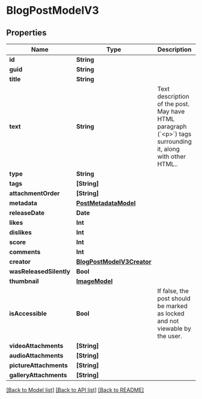 # BlogPostModelV3

## Properties
Name | Type | Description | Notes
------------ | ------------- | ------------- | -------------
**id** | **String** |  | 
**guid** | **String** |  | 
**title** | **String** |  | 
**text** | **String** | Text description of the post. May have HTML paragraph (&#x60;&lt;p&gt;&#x60;) tags surrounding it, along with other HTML.. | 
**type** | **String** |  | 
**tags** | **[String]** |  | 
**attachmentOrder** | **[String]** |  | 
**metadata** | [**PostMetadataModel**](PostMetadataModel.md) |  | 
**releaseDate** | **Date** |  | 
**likes** | **Int** |  | 
**dislikes** | **Int** |  | 
**score** | **Int** |  | 
**comments** | **Int** |  | 
**creator** | [**BlogPostModelV3Creator**](BlogPostModelV3Creator.md) |  | 
**wasReleasedSilently** | **Bool** |  | 
**thumbnail** | [**ImageModel**](ImageModel.md) |  | [optional] 
**isAccessible** | **Bool** | If false, the post should be marked as locked and not viewable by the user. | 
**videoAttachments** | **[String]** |  | [optional] 
**audioAttachments** | **[String]** |  | [optional] 
**pictureAttachments** | **[String]** |  | [optional] 
**galleryAttachments** | **[String]** |  | [optional] 

[[Back to Model list]](../README.md#documentation-for-models) [[Back to API list]](../README.md#documentation-for-api-endpoints) [[Back to README]](../README.md)


